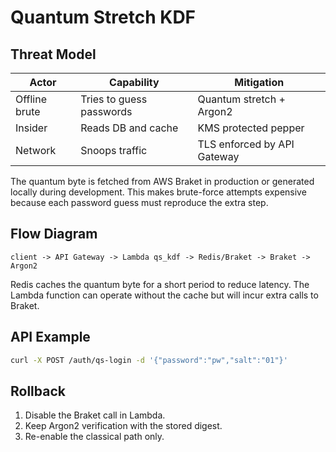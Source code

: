 # Quantum Stretch KDF

## Threat Model

| Actor         | Capability               | Mitigation                     |
|---------------|-------------------------|--------------------------------|
| Offline brute | Tries to guess passwords| Quantum stretch + Argon2       |
| Insider       | Reads DB and cache      | KMS protected pepper           |
| Network       | Snoops traffic          | TLS enforced by API Gateway    |

The quantum byte is fetched from AWS Braket in production or generated locally
during development. This makes brute-force attempts expensive because each
password guess must reproduce the extra step.

## Flow Diagram

```
client -> API Gateway -> Lambda qs_kdf -> Redis/Braket -> Braket -> Argon2
```

Redis caches the quantum byte for a short period to reduce latency. The Lambda
function can operate without the cache but will incur extra calls to Braket.

## API Example

```bash
curl -X POST /auth/qs-login -d '{"password":"pw","salt":"01"}'
```

## Rollback

1. Disable the Braket call in Lambda.
2. Keep Argon2 verification with the stored digest.
3. Re-enable the classical path only.
